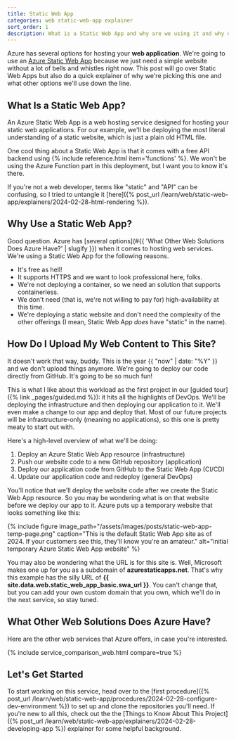 ```yaml
---
title: Static Web App
categories: web static-web-app explainer
sort_order: 1
description: What is a Static Web App and why are we using it and why other things?
---
```

Azure has several options for hosting your **web application**. We're going to use an [Azure Static Web App](https://learn.microsoft.com/en-us/azure/static-web-apps/overview) because we just need a simple website without a lot of bells and whistles right now.<!--more--> This post will go over Static Web Apps but also do a quick explainer of why we're picking this one and what other options we'll use down the line.

## What Is a Static Web App?

An Azure Static Web App is a web hosting service designed for hosting your static web applications. For our example, we'll be deploying the most literal understanding of a static website, which is just a plain old HTML file.

One cool thing about a Static Web App is that it comes with a free API backend using {% include reference.html item='functions' %}. We won't be using the Azure Function part in this deployment, but I want you to know it's there.

If you're not a web developer, terms like "static" and "API" can be confusing, so I tried to untangle it [here]({% post_url /learn/web/static-web-app/explainers/2024-02-28-html-rendering %}).

## Why Use a Static Web App?

Good question. Azure has [several options](#{{ 'What Other Web Solutions Does Azure Have?' | slugify }}) when it comes to hosting web services. We're using a Static Web App for the following reasons.

- It's free as hell!
- It supports HTTPS and we want to look professional here, folks.
- We're not deploying a container, so we need an solution that supports containerless.
- We don't need (that is, we're not willing to pay for) high-availability at this time.
- We're deploying a static website and don't need the complexity of the other offerings (I mean, Static Web App *does* have "static" in the name).

## How Do I Upload My Web Content to This Site?

It doesn't work that way, buddy. This is the year {{ "now" | date: "%Y" }} and we don't upload things anymore. We're going to deploy our code directly from GitHub. It's going to be so much fun!

This is what I like about this workload as the first project in our [guided tour]({% link _pages/guided.md %}): it hits all the highlights of DevOps. We'll be deploying the infrastructure and then deploying our application to it. We'll even make a change to our app and deploy that. Most of our future projects will be infrastructure-only (meaning no applications), so this one is pretty meaty to start out with.

Here's a high-level overview of what we'll be doing:

1. Deploy an Azure Static Web App resource (infrastructure)
1. Push our website code to a new GitHub repository (application)
1. Deploy our application code from GitHub to the Static Web App (CI/CD)
1. Update our application code and redeploy (general DevOps)

You'll notice that we'll deploy the website code after we create the Static Web App resource. So you may be wondering what is on that website before we deploy our app to it. Azure puts up a temporary website that looks something like this:

{% include figure image_path="/assets/images/posts/static-web-app-temp-page.png" caption="This is the default Static Web App site as of 2024. If your customers see this, they'll know you're an amateur." alt="initial temporary Azure Static Web App website" %}

You may also be wondering what the URL is for this site is. Well, Microsoft makes one up for you as a subdomain of **azurestaticapps.net**. That's why this example has the silly URL of **{{ site.data.web.static_web_app_basic.swa_url }}**. You can't change that, but you can add your own custom domain that you own, which we'll do in the next service, so stay tuned.

## What Other Web Solutions Does Azure Have?

Here are the other web services that Azure offers, in case you're interested.

{% include service_comparison_web.html compare=true %}

## Let's Get Started

To start working on this service, head over to the [first procedure]({% post_url /learn/web/static-web-app/procedures/2024-02-28-configure-dev-environment %}) to set up and clone the repositories you'll need. If you're new to all this, check out the the [Things to Know About This Project]({% post_url /learn/web/static-web-app/explainers/2024-02-28-developing-app %}) explainer for some helpful background.